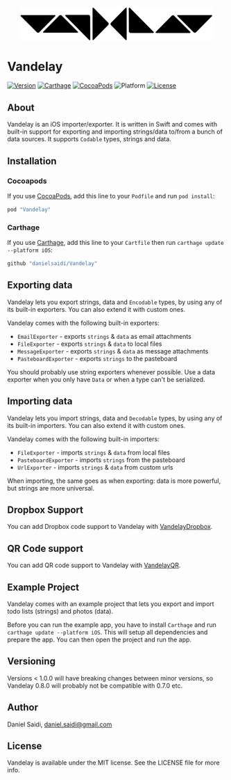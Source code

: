 <p align="center">
    <img src ="Assets/logo-900.png" width="450" alt="Vandelay logo" />
</p>


# Vandelay

[![Version](https://badge.fury.io/gh/danielsaidi%2FVandelay.svg?style=flat)](http://badge.fury.io/gh/danielsaidi%2FVandelay)
[![Carthage](https://img.shields.io/badge/carthage-supported-green.svg?style=flat)](github)
[![CocoaPods](https://img.shields.io/cocoapods/v/Vandelay.svg?style=flat)](pod)
![Platform](https://img.shields.io/cocoapods/p/Vandelay.svg?style=flat)
[![License](https://badges.frapsoft.com/os/mit/mit.svg?style=flat&v=102)](https://github.com/ellerbrock/open-source-badge/)


## About

Vandelay is an iOS importer/exporter. It is written in Swift and comes
with built-in support for exporting and importing strings/data to/from
a bunch of data sources. It supports `Codable` types, strings and data.


## Installation

### Cocoapods

If you use [CocoaPods](cocoapods), add this line to your `Podfile` and
run `pod install`:

```ruby
pod "Vandelay"
```

### Carthage

If you use [Carthage](carthage), add this line to your `Cartfile` then
run `carthage update --platform iOS`:

```ruby
github "danielsaidi/Vandelay"
```


## Exporting data

Vandelay lets you export strings, data and `Encodable` types, by using
any of its built-in exporters. You can also extend it with custom ones.

Vandelay comes with the following built-in exporters:

- `EmailExporter` - exports `strings` & `data` as email attachments
- `FileExporter` - exports `strings` & `data` to local files
- `MessageExporter` - exports `strings` & `data` as message attachments
- `PasteboardExporter` - exports `strings` to the pasteboard

You should probably use string exporters whenever possible. Use a data
exporter when you only have `Data` or when a type can't be serialized.


## Importing data

Vandelay lets you import strings, data and `Decodable` types, by using
any of its built-in importers. You can also extend it with custom ones.

Vandelay comes with the following built-in importers:

- `FileExporter` - imports `strings` & `data` from local files
- `PasteboardExporter` - imports `strings` from the pasteboard
- `UrlExporter` - imports `strings` & `data` from custom urls

When importing, the same goes as when exporting: data is more powerful,
but strings are more universal.


## Dropbox Support

You can add Dropbox code support to Vandelay with [VandelayDropbox](vandelaydropbox).


## QR Code support

You can add QR code support to Vandelay with [VandelayQR](vandelayqr).


## Example Project

Vandelay comes with an example project that lets you export and import
todo lists (strings) and photos (data).

Before you can run the example app, you have to install `Carthage` and
run `carthage update --platform iOS`. This will setup all dependencies
and prepare the app. You can then open the project and run the app.


## Versioning

Versions < 1.0.0 will have breaking changes between minor versions, so
Vandelay 0.8.0 will probably not be compatible with 0.7.0 etc.


## Author

Daniel Saidi, daniel.saidi@gmail.com


## License

Vandelay is available under the MIT license. See the LICENSE file for more info.


[carthage]: https://github.com/Carthage
[cocoapods]: http://cocoapods.org
[github]: https://github.com/danielsaidi/Vandelay
[pod]: http://cocoapods.org/pods/Vandelay
[vandelaydropbox]: https://github.com/danielsaidi/VandelayDropbox
[vandelayqr]: https://github.com/danielsaidi/VandelayQr